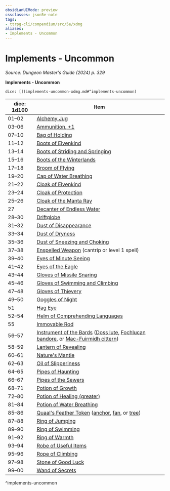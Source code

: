 ```yaml
---
obsidianUIMode: preview
cssclasses: json5e-note
tags:
- ttrpg-cli/compendium/src/5e/xdmg
aliases:
- Implements - Uncommon
---
```

# Implements - Uncommon
*Source: Dungeon Master's Guide (2024) p. 329* 

**Implements - Uncommon**

`dice: [](implements-uncommon-xdmg.md#^implements-uncommon)`

| dice: 1d100 | Item |
|-------------|------|
| 01–02 | [Alchemy Jug](Інструменти%20ДМ/CLI/items/alchemy-jug-xdmg.md) |
| 03–06 | [Ammunition, +1](Інструменти%20ДМ/CLI/items/1-ammunition-xdmg.md) |
| 07–10 | [Bag of Holding](Інструменти%20ДМ/CLI/items/bag-of-holding-xdmg.md) |
| 11–12 | [Boots of Elvenkind](Інструменти%20ДМ/CLI/items/boots-of-elvenkind-xdmg.md) |
| 13–14 | [Boots of Striding and Springing](Інструменти%20ДМ/CLI/items/boots-of-striding-and-springing-xdmg.md) |
| 15–16 | [Boots of the Winterlands](Інструменти%20ДМ/CLI/items/boots-of-the-winterlands-xdmg.md) |
| 17–18 | [Broom of Flying](Інструменти%20ДМ/CLI/items/broom-of-flying-xdmg.md) |
| 19–20 | [Cap of Water Breathing](Інструменти%20ДМ/CLI/items/cap-of-water-breathing-xdmg.md) |
| 21–22 | [Cloak of Elvenkind](Інструменти%20ДМ/CLI/items/cloak-of-elvenkind-xdmg.md) |
| 23–24 | [Cloak of Protection](Інструменти%20ДМ/CLI/items/cloak-of-protection-xdmg.md) |
| 25–26 | [Cloak of the Manta Ray](Інструменти%20ДМ/CLI/items/cloak-of-the-manta-ray-xdmg.md) |
| 27 | [Decanter of Endless Water](Інструменти%20ДМ/CLI/items/decanter-of-endless-water-xdmg.md) |
| 28–30 | [Driftglobe](Інструменти%20ДМ/CLI/items/driftglobe-xdmg.md) |
| 31–32 | [Dust of Disappearance](Інструменти%20ДМ/CLI/items/dust-of-disappearance-xdmg.md) |
| 33–34 | [Dust of Dryness](Інструменти%20ДМ/CLI/items/dust-of-dryness-xdmg.md) |
| 35–36 | [Dust of Sneezing and Choking](Інструменти%20ДМ/CLI/items/dust-of-sneezing-and-choking-xdmg.md) |
| 37–38 | [Enspelled Weapon](Інструменти%20ДМ/CLI/items/enspelled-weapon-xdmg.md) (cantrip or level 1 spell) |
| 39–40 | [Eyes of Minute Seeing](Інструменти%20ДМ/CLI/items/eyes-of-minute-seeing-xdmg.md) |
| 41–42 | [Eyes of the Eagle](Інструменти%20ДМ/CLI/items/eyes-of-the-eagle-xdmg.md) |
| 43–44 | [Gloves of Missile Snaring](Інструменти%20ДМ/CLI/items/gloves-of-missile-snaring-xdmg.md) |
| 45–46 | [Gloves of Swimming and Climbing](Інструменти%20ДМ/CLI/items/gloves-of-swimming-and-climbing-xdmg.md) |
| 47–48 | [Gloves of Thievery](Інструменти%20ДМ/CLI/items/gloves-of-thievery-xdmg.md) |
| 49–50 | [Goggles of Night](Інструменти%20ДМ/CLI/items/goggles-of-night-xdmg.md) |
| 51 | [Hag Eye](Інструменти%20ДМ/CLI/items/hag-eye-xdmg.md) |
| 52–54 | [Helm of Comprehending Languages](Інструменти%20ДМ/CLI/items/helm-of-comprehending-languages-xdmg.md) |
| 55 | [Immovable Rod](Інструменти%20ДМ/CLI/items/immovable-rod-xdmg.md) |
| 56–57 | [Instrument of the Bards](Інструменти%20ДМ/CLI/items/instrument-of-the-bards-xdmg.md) ([Doss lute](Інструменти%20ДМ/CLI/items/instrument-of-the-bards-doss-lute-xdmg.md), [Fochlucan bandore](Інструменти%20ДМ/CLI/items/instrument-of-the-bards-fochlucan-bandore-xdmg.md), or [Mac-Fuirmidh cittern](Інструменти%20ДМ/CLI/items/instrument-of-the-bards-mac-fuirmidh-cittern-xdmg.md)) |
| 58–59 | [Lantern of Revealing](Інструменти%20ДМ/CLI/items/lantern-of-revealing-xdmg.md) |
| 60–61 | [Nature's Mantle](Інструменти%20ДМ/CLI/items/natures-mantle-xdmg.md) |
| 62–63 | [Oil of Slipperiness](Інструменти%20ДМ/CLI/items/oil-of-slipperiness-xdmg.md) |
| 64–65 | [Pipes of Haunting](Інструменти%20ДМ/CLI/items/pipes-of-haunting-xdmg.md) |
| 66–67 | [Pipes of the Sewers](Інструменти%20ДМ/CLI/items/pipes-of-the-sewers-xdmg.md) |
| 68–71 | [Potion of Growth](Інструменти%20ДМ/CLI/items/potion-of-growth-xdmg.md) |
| 72–80 | [Potion of Healing (greater)](Інструменти%20ДМ/CLI/items/potion-of-greater-healing-xdmg.md) |
| 81–84 | [Potion of Water Breathing](Інструменти%20ДМ/CLI/items/potion-of-water-breathing-xdmg.md) |
| 85–86 | [Quaal's Feather Token](Інструменти%20ДМ/CLI/items/quaals-feather-token-xdmg.md) ([anchor](Інструменти%20ДМ/CLI/items/quaals-feather-token-anchor-xdmg.md), [fan](Інструменти%20ДМ/CLI/items/quaals-feather-token-fan-xdmg.md), or [tree](Інструменти%20ДМ/CLI/items/quaals-feather-token-tree-xdmg.md)) |
| 87–88 | [Ring of Jumping](Інструменти%20ДМ/CLI/items/ring-of-jumping-xdmg.md) |
| 89–90 | [Ring of Swimming](Інструменти%20ДМ/CLI/items/ring-of-swimming-xdmg.md) |
| 91–92 | [Ring of Warmth](Інструменти%20ДМ/CLI/items/ring-of-warmth-xdmg.md) |
| 93–94 | [Robe of Useful Items](Інструменти%20ДМ/CLI/items/robe-of-useful-items-xdmg.md) |
| 95–96 | [Rope of Climbing](Інструменти%20ДМ/CLI/items/rope-of-climbing-xdmg.md) |
| 97–98 | [Stone of Good Luck](Інструменти%20ДМ/CLI/items/stone-of-good-luck-xdmg.md) |
| 99–00 | [Wand of Secrets](Інструменти%20ДМ/CLI/items/wand-of-secrets-xdmg.md) |
^implements-uncommon